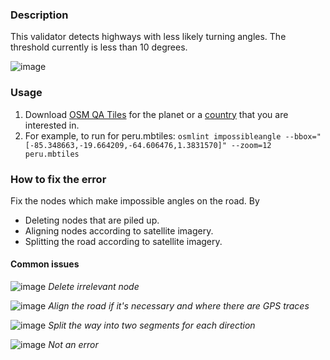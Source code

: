 ### Description

This validator detects highways with less likely turning angles. The threshold currently is less than 10 degrees.

![image](https://cloud.githubusercontent.com/assets/1152236/14332852/2f6b08d6-fc11-11e5-81c9-9dcf6ceaa7d9.png)

### Usage

1. Download [OSM QA Tiles](https://osmlab.github.io/osm-qa-tiles/) for the planet or a [country](http://osmlab.github.io/osm-qa-tiles/country.html) that you are interested in. 
2. For example, to run for peru.mbtiles: `osmlint impossibleangle --bbox="[-85.348663,-19.664209,-64.606476,1.3831570]" --zoom=12 peru.mbtiles`

### How to fix the error

Fix the nodes which make impossible angles on the road. By

- Deleting nodes that are piled up.
- Aligning nodes according to satellite imagery.
- Splitting the road according to satellite imagery.

#### Common issues

![image](https://cloud.githubusercontent.com/assets/5991158/9045885/778eeebc-39ec-11e5-89d9-4002569a39c8.jpg)
_Delete irrelevant node_

![image](https://cloud.githubusercontent.com/assets/5991158/9045888/77925408-39ec-11e5-94fd-7261cd6d7227.jpg)
_Align the road if it's necessary and where there are GPS traces_

![image](https://cloud.githubusercontent.com/assets/10425629/18391178/bb390fda-7672-11e6-83a3-49952dc596fe.png)
_Split the way into two segments for each direction_

![image](https://cloud.githubusercontent.com/assets/10425629/18455208/392fc1de-790e-11e6-80d2-5b009565c68c.png)
_Not an error_
